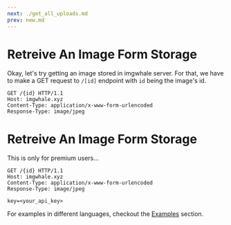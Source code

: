 ```yaml
---
next: ./get_all_uploads.md
prev: new.md
---
```


# Retreive An Image Form Storage

Okay, let's try getting an image stored in imgwhale server.
For that, we have to make a GET request to `/[id]` endpoint with `id` being the image's id.

```http{2}
GET /{id} HTTP/1.1
Host: imgwhale.xyz
Content-Type: application/x-www-form-urlencoded
Response-Type: image/jpeg
```

# Retreive An Image Form Storage <Badge text="Premium" type="success" vertical="middle" />

This is only for premium users...

```http{2,6}
GET /{id} HTTP/1.1
Host: imgwhale.xyz
Content-Type: application/x-www-form-urlencoded
Response-Type: image/jpeg

key=<your_api_key>
```

For examples in different languages, checkout the [Examples](/examples/) section.
